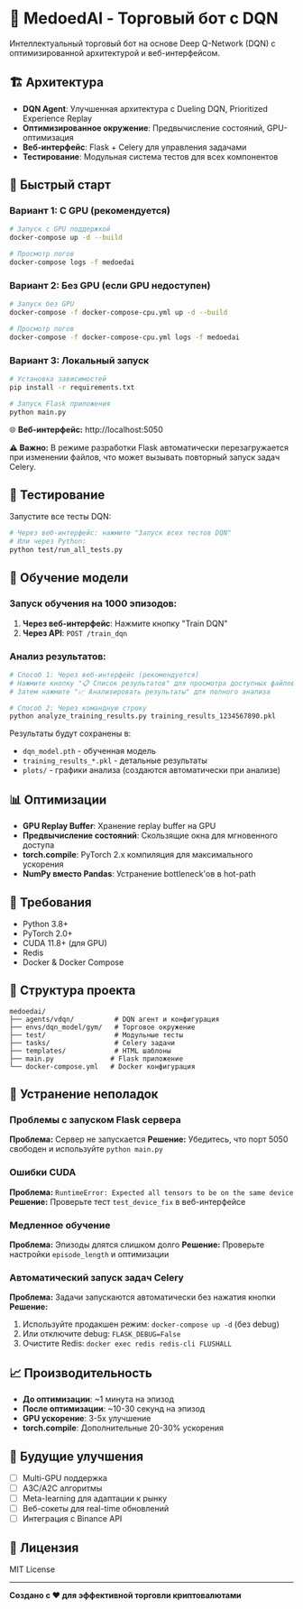 # 🚀 MedoedAI - Торговый бот с DQN

Интеллектуальный торговый бот на основе Deep Q-Network (DQN) с оптимизированной архитектурой и веб-интерфейсом.

## 🏗️ Архитектура

- **DQN Agent**: Улучшенная архитектура с Dueling DQN, Prioritized Experience Replay
- **Оптимизированное окружение**: Предвычисление состояний, GPU-оптимизация
- **Веб-интерфейс**: Flask + Celery для управления задачами
- **Тестирование**: Модульная система тестов для всех компонентов

## 🚀 Быстрый старт

### Вариант 1: С GPU (рекомендуется)
```bash
# Запуск с GPU поддержкой
docker-compose up -d --build

# Просмотр логов
docker-compose logs -f medoedai
```

### Вариант 2: Без GPU (если GPU недоступен)
```bash
# Запуск без GPU
docker-compose -f docker-compose-cpu.yml up -d --build

# Просмотр логов
docker-compose -f docker-compose-cpu.yml logs -f medoedai
```

### Вариант 3: Локальный запуск
```bash
# Установка зависимостей
pip install -r requirements.txt

# Запуск Flask приложения
python main.py
```

🌐 **Веб-интерфейс:** http://localhost:5050

**⚠️ Важно:** В режиме разработки Flask автоматически перезагружается при изменении файлов, что может вызывать повторный запуск задач Celery.

## 🧪 Тестирование

Запустите все тесты DQN:
```bash
# Через веб-интерфейс: нажмите "Запуск всех тестов DQN"
# Или через Python:
python test/run_all_tests.py
```

## 🚀 Обучение модели

### Запуск обучения на 1000 эпизодов:
1. **Через веб-интерфейс**: Нажмите кнопку "Train DQN"
2. **Через API**: `POST /train_dqn`

### Анализ результатов:
```bash
# Способ 1: Через веб-интерфейс (рекомендуется)
# Нажмите кнопку "📋 Список результатов" для просмотра доступных файлов
# Затем нажмите "📈 Анализировать результаты" для полного анализа

# Способ 2: Через командную строку
python analyze_training_results.py training_results_1234567890.pkl
```

Результаты будут сохранены в:
- `dqn_model.pth` - обученная модель
- `training_results_*.pkl` - детальные результаты
- `plots/` - графики анализа (создаются автоматически при анализе)

## 📊 Оптимизации

- **GPU Replay Buffer**: Хранение replay buffer на GPU
- **Предвычисление состояний**: Скользящие окна для мгновенного доступа
- **torch.compile**: PyTorch 2.x компиляция для максимального ускорения
- **NumPy вместо Pandas**: Устранение bottleneck'ов в hot-path

## 🔧 Требования

- Python 3.8+
- PyTorch 2.0+
- CUDA 11.8+ (для GPU)
- Redis
- Docker & Docker Compose

## 📁 Структура проекта

```
medoedai/
├── agents/vdqn/          # DQN агент и конфигурация
├── envs/dqn_model/gym/   # Торговое окружение
├── test/                 # Модульные тесты
├── tasks/                # Celery задачи
├── templates/            # HTML шаблоны
├── main.py              # Flask приложение
└── docker-compose.yml   # Docker конфигурация
```

## 🚨 Устранение неполадок

### Проблемы с запуском Flask сервера
**Проблема:** Сервер не запускается
**Решение:** Убедитесь, что порт 5050 свободен и используйте `python main.py`

### Ошибки CUDA
**Проблема:** `RuntimeError: Expected all tensors to be on the same device`
**Решение:** Проверьте тест `test_device_fix` в веб-интерфейсе

### Медленное обучение
**Проблема:** Эпизоды длятся слишком долго
**Решение:** Проверьте настройки `episode_length` и оптимизации

### Автоматический запуск задач Celery
**Проблема:** Задачи запускаются автоматически без нажатия кнопки
**Решение:** 
1. Используйте продакшен режим: `docker-compose up -d` (без debug)
2. Или отключите debug: `FLASK_DEBUG=False`
3. Очистите Redis: `docker exec redis redis-cli FLUSHALL`

## 📈 Производительность

- **До оптимизации**: ~1 минута на эпизод
- **После оптимизации**: ~10-30 секунд на эпизод
- **GPU ускорение**: 3-5x улучшение
- **torch.compile**: Дополнительные 20-30% ускорения

## 🔮 Будущие улучшения

- [ ] Multi-GPU поддержка
- [ ] A3C/A2C алгоритмы
- [ ] Meta-learning для адаптации к рынку
- [ ] Веб-сокеты для real-time обновлений
- [ ] Интеграция с Binance API

## 📝 Лицензия

MIT License

---

**Создано с ❤️ для эффективной торговли криптовалютами**
